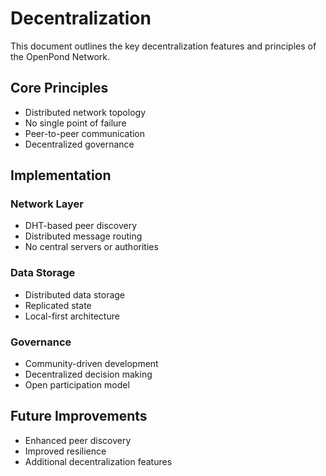 # Decentralization

This document outlines the key decentralization features and principles of the OpenPond Network.

## Core Principles

- Distributed network topology
- No single point of failure
- Peer-to-peer communication
- Decentralized governance

## Implementation

### Network Layer

- DHT-based peer discovery
- Distributed message routing
- No central servers or authorities

### Data Storage

- Distributed data storage
- Replicated state
- Local-first architecture

### Governance

- Community-driven development
- Decentralized decision making
- Open participation model

## Future Improvements

- Enhanced peer discovery
- Improved resilience
- Additional decentralization features
